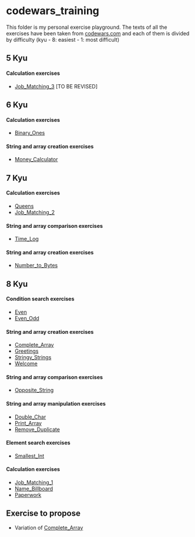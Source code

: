 # codewars_training

This folder is my personal exercise playground. The texts of all the exercises have been taken from [codewars.com](https://www.codewars.com) and each of them is divided by difficulty (kyu - 8: easiest - 1: most difficult)

## 5 Kyu

#### Calculation exercises

- [Job_Matching_3](JavaScript/5_kyu/Calculation/Job_Matching_3.js) [TO BE REVISED]

## 6 Kyu

#### Calculation exercises

- [Binary_Ones](JavaScript/6_kyu/Calculation/Binary_Ones.js)

#### String and array creation exercises

- [Money_Calculator](JavaScript/6_kyu/String_array_creation/Money_Calculator.js)

## 7 Kyu

#### Calculation exercises

- [Queens](JavaScript/7_kyu/Calculation/Queens.js)
- [Job_Matching_2](JavaScript/7_kyu/Calculation/Job_Matching_2.js)

#### String and array comparison exercises

- [Time_Log](JavaScript/7_kyu/String_array_comparison/Time_Log.js)

#### String and array creation exercises

- [Number_to_Bytes](JavaScript/7_kyu/String_array_creation/Number_to_Bytes.js)

## 8 Kyu

#### Condition search exercises

- [Even](JavaScript/8_kyu/Condition_search/Even.js)
- [Even_Odd](JavaScript/8_kyu/Condition_search/Even_Odd.js)

#### String and array creation exercises

- [Complete_Array](JavaScript/8_kyu/String_array_creation/Complete_Array.js)
- [Greetings](JavaScript/8_kyu/String_array_creation/Greetings.js)
- [Stringy_Strings](JavaScript/8_kyu/String_array_creation/Stringy_Strings.js)
- [Welcome](JavaScript/8_kyu/String_array_creation/Welcome.js)

#### String and array comparison exercises

- [Opposite_String](JavaScript/8_kyu/String_array_comparison/Opposite_String.js)

#### String and array manipulation exercises

- [Double_Char](JavaScript/8_kyu/String_array_manipulation/Double_Char.js)
- [Print_Array](JavaScript/8_kyu/String_array_manipulation/Print_Array.js)
- [Remove_Duplicate](JavaScript/8_kyu/String_array_manipulation/Remove_Duplicate.js)

#### Element search exercises

- [Smallest_Int](JavaScript/8_kyu/Element_search/Smallest_Int.js)

#### Calculation exercises

- [Job_Matching_1](JavaScript/8_kyu/Calculation/Job_Matching_1.js)
- [Name_Billboard](JavaScript/8_kyu/Calculation/Name_Billboard.js)
- [Paperwork](JavaScript/8_kyu/Calculation/Paperwork.js)

## Exercise to propose

- Variation of [Complete_Array](JavaScript/8_kyu/String_array_creation/Complete_Array.js)
